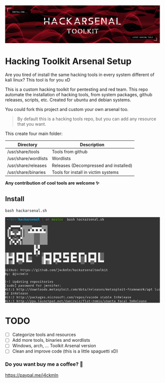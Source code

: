 ![GitHub Header](/images/hackarsenal.png)
# Hacking Toolkit Arsenal Setup

Are you tired of install the same hacking tools in every system different of kali linux? This tool is for you xD

This is a custom hacking toolkit for pentesting and red team.
This repo automate the installation of hacking tools, from system packages, github releases, scripts, etc.
Created for ubuntu and debian systems.

You could fork this project and custom your own arsenal too.

> By default this is a hacking tools repo, but you can add any resource that you want.

This create four main folder:

Directory            | Description
---------------------|------------
/usr/share/tools     | Tools from github
/usr/share/wordlists | Wordlists
/usr/share/releases  | Releases (Decompressed and installed)
/usr/share/binaries  | Tools for install in victim systems

**Any contribution of cool tools are welcome :sparkles:**

## Install
```
bash hackarsenal.sh
```
![Script execution](/images/script_execution.png)

# TODO
- [ ] Categorize tools and resources
- [ ] Add more tools, binaries and wordlists
- [ ] Windows, arch, ... Toolkit Arsenal version
- [ ] Clean and improve code (this is a little spaguetti xD)

### Do you want buy me a coffee? :metal:
https://paypal.me/j4ckmln
